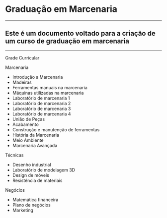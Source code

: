 # Graduação em Marcenaria
***
## Este é um documento voltado para a criação de um curso de graduação em marcenaria
***
<p> Grade Curricular </p>

<p>Marcenaria</p>

* Introdução a Marcenaria
* Madeiras
* Ferramentas manuais na marcenaria
* Máquinas utilizadas na marcenaria
* Laboratório de marcenaria 1
* Laboratório de marcenaria 2
* Laboratório de marcenaria 3
* Laboratório de marcenaria 4
* União de Peças
* Acabamento
* Construção e manutenção de ferramentas
* História da Marcenaria
* Meio Ambiente
* Marcenaria Avançada

Técnicas

* Desenho industrial
* Laboratório de modelagem 3D
* Design de móveis
* Resistência de materiais

Negócios

* Matemática financeira
* Plano de negócios
* Marketing